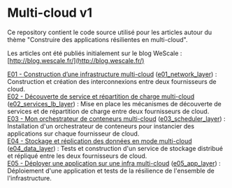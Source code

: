 # Multi-cloud v1

Ce repository contient le code source utilisé pour les articles autour du thème "Construire des applications résilientes en multi-cloud".  

Les articles ont été publiés initialement sur le blog WeScale : [http://blog.wescale.fr/](http://blog.wescale.fr/)

[E01 - Construction d’une infrastructure multi-cloud](http://blog.wescale.fr/2017/07/31/saga-de-lete-e01-construction-dune-infrastructure-multi-cloud/) ([e01_network_layer](e01_network_layer/)) : Construction et création des interconnexions entre deux fournisseurs de cloud.  
[E02 - Découverte de service et répartition de charge multi-cloud](http://blog.wescale.fr/2017/08/21/saga-de-lete-e02-decouverte-de-service-et-repartition-de-charge-multi-cloud/) ([e02_services_lb_layer](e02_services_lb_layer/)) : Mise en place les mécanismes de découverte de services et de répartition de charge entre deux fournisseurs de cloud.  
[E03 - Mon orchestrateur de conteneurs multi-cloud](http://blog.wescale.fr/2017/09/06/saga-de-lete-e03-mon-orchestrateur-de-conteneurs-multi-cloud/) ([e03_scheduler_layer](e03_scheduler_layer/)) : Installation d'un orchestrateur de conteneurs pour instancier des applications sur chaque fournisseur de cloud.  
[E04 - Stockage et réplication des données en mode multi-cloud](http://blog.wescale.fr/2017/10/16/saga-multi-cloud-e04-stockage-et-replication-des-donnees-en-mode-multi-cloud/) ([e04_data_layer](e04_data_layer/)) : Tests et construction d'un service de stockage distribué et répliqué entre les deux fournisseurs de cloud.  
[E05 - Déployer une application sur une infra multi-cloud](http://blog.wescale.fr/2017/11/23/saga-multi-cloud-e05-deployer-une-application-sur-une-infra-multi-cloud/) ([e05_app_layer](e05_app_layer/)) : Déploiement d'une application et tests de la résilience de l'ensemble de l'infrastructure.
